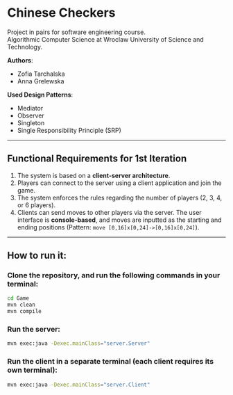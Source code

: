 # Chinese Checkers
Project in pairs for software engineering course.  
Algorithmic Computer Science at Wroclaw University of Science and Technology.  

**Authors**:  
- Zofia Tarchalska  
- Anna Grelewska  

**Used Design Patterns**:  
- Mediator 
- Observer
- Singleton
- Single Responsibility Principle (SRP) 
---
## Functional Requirements for 1st Iteration
1. The system is based on a **client-server architecture**.
2. Players can connect to the server using a client application and join the game.
3. The system enforces the rules regarding the number of players (2, 3, 4, or 6 players).
4. Clients can send moves to other players via the server. The user interface is **console-based**, and moves are inputted as the starting and ending positions (Pattern: `move [0,16]x[0,24]->[0,16]x[0,24]`).  
  
---
## How to run it:
### Clone the repository, and run the following commands in your terminal:
```bash
cd Game
mvn clean
mvn compile
```
### Run the server:
```bash
mvn exec:java -Dexec.mainClass="server.Server"
```
### Run the client in a separate terminal (each client requires its own terminal):
```bash
mvn exec:java -Dexec.mainClass="server.Client"
```